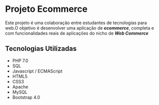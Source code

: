 # Projeto Ecommerce

Este projeto é uma colaboração entre estudantes de tecnologias para web.O objetivo é desenvolver uma aplicação de **_ecommerce_**, completa e com funcionalidades reais de aplicações do nicho de **_Web Commerce_**

## Tecnologias Utilizadas

* PHP 7.0
* SQL
* Javascript / ECMAScript
* HTML5
* CSS3
* Apache
* MySQL
* Bootstrap 4.0
